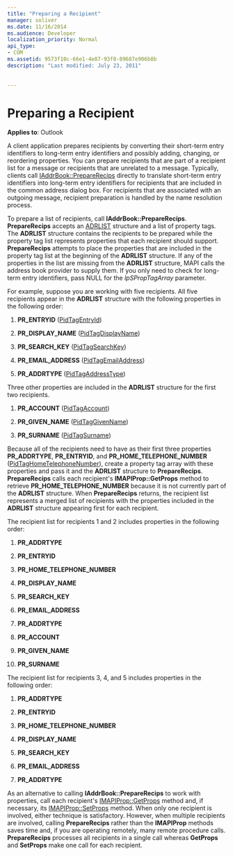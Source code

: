 ```yaml
---
title: "Preparing a Recipient"
manager: soliver
ms.date: 11/16/2014
ms.audience: Developer
localization_priority: Normal
api_type:
- COM
ms.assetid: 9573f10c-66e1-4e87-93f0-89687e906b8b
description: "Last modified: July 23, 2011"
 
 
---
```


# Preparing a Recipient

  
  
**Applies to**: Outlook 
  
A client application prepares recipients by converting their short-term entry identifiers to long-term entry identifiers and possibly adding, changing, or reordering properties. You can prepare recipients that are part of a recipient list for a message or recipients that are unrelated to a message. Typically, clients call [IAddrBook::PrepareRecips](iaddrbook-preparerecips.md) directly to translate short-term entry identifiers into long-term entry identifiers for recipients that are included in the common address dialog box. For recipients that are associated with an outgoing message, recipient preparation is handled by the name resolution process. 
  
To prepare a list of recipients, call **IAddrBook::PrepareRecips**. **PrepareRecips** accepts an [ADRLIST](adrlist.md) structure and a list of property tags. The **ADRLIST** structure contains the recipients to be prepared while the property tag list represents properties that each recipient should support. **PrepareRecips** attempts to place the properties that are included in the property tag list at the beginning of the **ADRLIST** structure. If any of the properties in the list are missing from the **ADRLIST** structure, MAPI calls the address book provider to supply them. If you only need to check for long-term entry identifiers, pass NULL for the  _lpSPropTagArray_ parameter. 
  
For example, suppose you are working with five recipients. All five recipients appear in the **ADRLIST** structure with the following properties in the following order: 
  
1. **PR_ENTRYID** ([PidTagEntryId](pidtagentryid-canonical-property.md))
    
2. **PR_DISPLAY_NAME** ([PidTagDisplayName](pidtagdisplayname-canonical-property.md))
    
3. **PR_SEARCH_KEY** ([PidTagSearchKey](pidtagsearchkey-canonical-property.md))
    
4. **PR_EMAIL_ADDRESS** ([PidTagEmailAddress](pidtagemailaddress-canonical-property.md))
    
5. **PR_ADDRTYPE** ([PidTagAddressType](pidtagaddresstype-canonical-property.md))
    
Three other properties are included in the **ADRLIST** structure for the first two recipients. 
  
1. **PR_ACCOUNT** ([PidTagAccount](pidtagaccount-canonical-property.md))
    
2. **PR_GIVEN_NAME** ([PidTagGivenName](pidtaggivenname-canonical-property.md))
    
3. **PR_SURNAME** ([PidTagSurname](pidtagsurname-canonical-property.md))
    
Because all of the recipients need to have as their first three properties **PR_ADDRTYPE**, **PR_ENTRYID**, and **PR_HOME_TELEPHONE_NUMBER** ([PidTagHomeTelephoneNumber](pidtaghometelephonenumber-canonical-property.md)), create a property tag array with these properties and pass it and the **ADRLIST** structure to **PrepareRecips**. **PrepareRecips** calls each recipient's **IMAPIProp::GetProps** method to retrieve **PR_HOME_TELEPHONE_NUMBER** because it is not currently part of the **ADRLIST** structure. When **PrepareRecips** returns, the recipient list represents a merged list of recipients with the properties included in the **ADRLIST** structure appearing first for each recipient. 
  
The recipient list for recipients 1 and 2 includes properties in the following order:
  
1. **PR_ADDRTYPE**
    
2. **PR_ENTRYID**
    
3. **PR_HOME_TELEPHONE_NUMBER**
    
4. **PR_DISPLAY_NAME**
    
5. **PR_SEARCH_KEY**
    
6. **PR_EMAIL_ADDRESS**
    
7. **PR_ADDRTYPE**
    
8. **PR_ACCOUNT**
    
9. **PR_GIVEN_NAME**
    
10. **PR_SURNAME**
    
The recipient list for recipients 3, 4, and 5 includes properties in the following order:
  
1. **PR_ADDRTYPE**
    
2. **PR_ENTRYID**
    
3. **PR_HOME_TELEPHONE_NUMBER**
    
4. **PR_DISPLAY_NAME**
    
5. **PR_SEARCH_KEY**
    
6. **PR_EMAIL_ADDRESS**
    
7. **PR_ADDRTYPE**
    
As an alternative to calling **IAddrBook::PrepareRecips** to work with properties, call each recipient's [IMAPIProp::GetProps](imapiprop-getprops.md) method and, if necessary, its [IMAPIProp::SetProps](imapiprop-setprops.md) method. When only one recipient is involved, either technique is satisfactory. However, when multiple recipients are involved, calling **PrepareRecips** rather than the **IMAPIProp** methods saves time and, if you are operating remotely, many remote procedure calls. **PrepareRecips** processes all recipients in a single call whereas **GetProps** and **SetProps** make one call for each recipient. 
  

